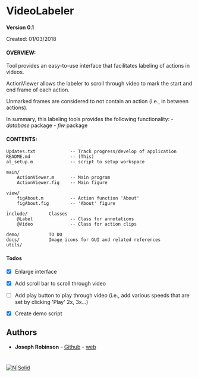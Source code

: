 # VideoLabeler
**Version 0.1**

Created:    01/03/2018

#### OVERVIEW: 
Tool provides an easy-to-use interface that facilitates labeling of actions in videos. 

ActionViewer allows the labeler to scroll through video to mark the start and end frame of each action. 

Unmarked frames are considered to not contain an action (i.e., in between actions).
    
    
In summary, this labeling tools provides the following functionality:
    - *database* package
    - *fiw* package

#### CONTENTS:
    Updates.txt             -- Track progress/develop of application
    README.md		        -- (This)
    al_setup.m	            -- script to setup workspace
    
    main/
        ActionViewer.m      -- Main program
        ActionViewer.fig    -- Main figure

    view/
        figAbout.m          -- Action function 'About'
        figAbout.fig        -- 'About' figure
       
    include/        Classes
        @Label			    -- Class for annotations
        @Video			    -- Class for action clips
    
    demo/           TO DO
    docs/           Image icons for GUI and related references
    utils/

#### Todos
- [x] Enlarge interface
- [x] Add scroll bar to scroll through video
- [ ] Add play button to play through video (i.e., add various speeds that are set by clicking 'Play' 2x, 3x...)
- [x] Create demo script


## Authors
* **Joseph Robinson** - [Github](https://github.com/visionjo) - [web](http://www.jrobsvision.com)
#
[![N|Solid](https://web.northeastern.edu/smilelab/wp-content/uploads/2015/01/small_logo_2.png)](https://web.northeastern.edu/smilelab/wp-content/uploads/2015/01/small_logo_2.png)